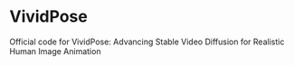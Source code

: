# VividPose
Official code for VividPose: Advancing Stable Video Diffusion for Realistic Human Image Animation
